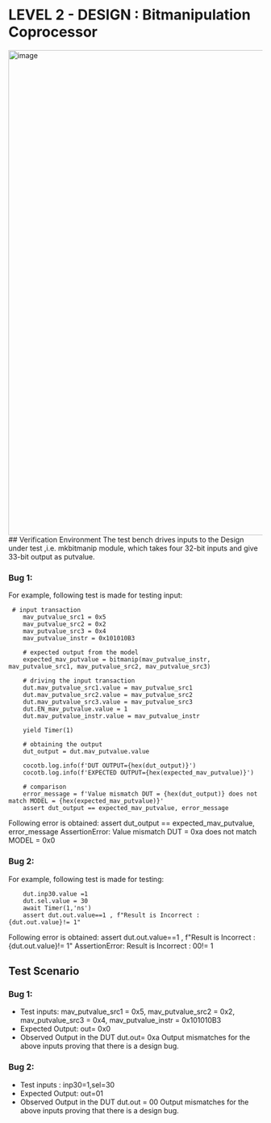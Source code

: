 
# LEVEL 2 - DESIGN : Bitmanipulation Coprocessor
<img width="960" alt="image" src="https://user-images.githubusercontent.com/102654877/180646242-a161d318-0ed7-4524-aee4-ff08ec4035f9.png">
## Verification Environment
The test bench drives inputs to the Design under test ,i.e. mkbitmanip module, which takes four 32-bit inputs and give 33-bit output as putvalue.

### Bug 1:
For example, following test is made for testing input:

```
 # input transaction
    mav_putvalue_src1 = 0x5
    mav_putvalue_src2 = 0x2
    mav_putvalue_src3 = 0x4
    mav_putvalue_instr = 0x101010B3

    # expected output from the model
    expected_mav_putvalue = bitmanip(mav_putvalue_instr, mav_putvalue_src1, mav_putvalue_src2, mav_putvalue_src3)

    # driving the input transaction
    dut.mav_putvalue_src1.value = mav_putvalue_src1
    dut.mav_putvalue_src2.value = mav_putvalue_src2
    dut.mav_putvalue_src3.value = mav_putvalue_src3
    dut.EN_mav_putvalue.value = 1
    dut.mav_putvalue_instr.value = mav_putvalue_instr
  
    yield Timer(1) 

    # obtaining the output
    dut_output = dut.mav_putvalue.value

    cocotb.log.info(f'DUT OUTPUT={hex(dut_output)}')
    cocotb.log.info(f'EXPECTED OUTPUT={hex(expected_mav_putvalue)}')
    
    # comparison
    error_message = f'Value mismatch DUT = {hex(dut_output)} does not match MODEL = {hex(expected_mav_putvalue)}'
    assert dut_output == expected_mav_putvalue, error_message

```
Following error is obtained:
assert dut_output == expected_mav_putvalue, error_message
                     AssertionError: Value mismatch DUT = 0xa does not match MODEL = 0x0
### Bug 2:
For example, following test is made for testing:
```
    dut.inp30.value =1
    dut.sel.value = 30
    await Timer(1,'ns')
    assert dut.out.value==1 , f"Result is Incorrect : {dut.out.value}!= 1"

```
Following error is obtained:
assert dut.out.value==1 , f"Result is Incorrect : {dut.out.value}!= 1"
AssertionError: Result is Incorrect : 00!= 1

## Test Scenario 
### Bug 1:
- Test inputs: mav_putvalue_src1 = 0x5, mav_putvalue_src2 = 0x2, mav_putvalue_src3 = 0x4, mav_putvalue_instr = 0x101010B3
- Expected Output: out= 0x0
- Observed Output in the DUT dut.out= 0xa
Output mismatches for the above inputs proving that there is a design bug.

### Bug 2:
- Test inputs : inp30=1,sel=30
- Expected Output: out=01
- Observed Output in the DUT dut.out = 00
Output mismatches for the above inputs proving that there is a design bug.
